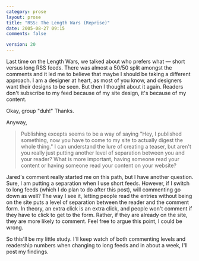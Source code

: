 ```yaml
---
category: prose
layout: prose
title: "RSS: The Length Wars (Reprise)"
date: 2005-08-27 09:15
comments: false

version: 20
---
```


Last time on the Length Wars, we talked about who prefers what — short versus long RSS feeds. There was almost a 50/50 split amongst the comments and it led me to believe that maybe I should be taking a different approach. I am a designer at heart, as most of you know, and designers want their designs to be seen. But then I thought about it again. Readers don't subscribe to my feed because of my site design, it's because of my content.

Okay, group "duh!" Thanks.

Anyway,

> Publishing excepts seems to be a way of saying "Hey, I published something, now you have to come to my site to actually digest the whole thing." I can understand the lure of creating a teaser, but aren't you really just putting another level of separation between you and your reader? What is more important, having someone read your content or having someone read your content on your website?

Jared's comment really started me on this path, but I have another question. Sure, I am putting a separation when I use short feeds. However, if I switch to long feeds (which I do plan to do after this post), will commenting go down as well? The way I see it, letting people read the entries without being on the site puts a level of separation between the reader and the comment form. In theory, an extra click is an extra click, and people won't comment if they have to click to get to the form. Rather, if they are already on the site, they are more likely to comment. Feel free to argue this point, I could be wrong.

So this'll be my little study. I'll keep watch of both commenting levels and readership numbers when changing to long feeds and in about a week, I'll post my findings.
